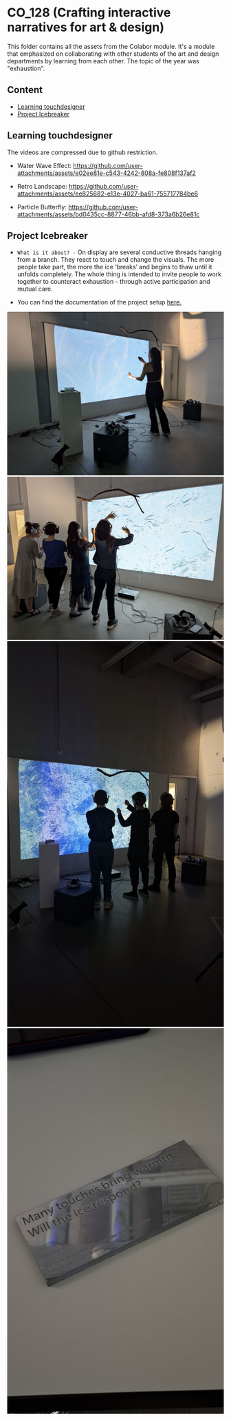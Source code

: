 # CO_128 (Crafting interactive narratives for art & design)
This folder contains all the assets from the Colabor module. It's a module that emphasized on collaborating with other students of the art and design departments by learning from each other. The topic of the year was "exhaustion".

## Content
- [Learning touchdesigner](#learning-touchdesigner)
- [Project Icebreaker](#project-icebreaker)


## Learning touchdesigner
The videos are compressed due to github restriction.
* Water Wave Effect:
https://github.com/user-attachments/assets/e02ee81e-c543-4242-808a-fe808f137af2


* Retro Landscape:
https://github.com/user-attachments/assets/ee825682-e13e-4027-ba61-755717784be6


* Particle Butterfly:
https://github.com/user-attachments/assets/bd0435cc-8877-46bb-afd8-373a6b26e81c

## Project Icebreaker
* `What is it about? -` On display are several conductive threads hanging from a branch. They react to touch and change the visuals. The more people take part, the more the ice ‘breaks’ and begins to thaw until it unfolds completely. The whole thing is intended to invite people to work together to counteract exhaustion - through active participation and mutual care.

* You can find the documentation of the project setup [here.](https://janschwegler.github.io/di-CO_128/)

![Final Installation State 1](./pics/1751072353875.jpg)
![Final Installation State 2](./pics/1751072355597.jpg)
![Final Installation State 3](./pics/1751072349177.jpg)
![Notice next to installation](./pics/1751072348568.jpg)
